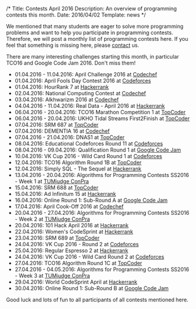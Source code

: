 /*
Title: Contests April 2016
Description: An overview of programming contests this month.
Date: 2016/04/02
Template: news
*/

We mentioned that many students are eager to solve more programming problems and want to help you participate in programming contests. Therefore, we will post a monthly list of programming contests here. If you feel that something is missing here, please [contact](/contact) us.

There are many interesting challenges starting this month, in particular TCO16 and Google Code Jam 2016. Don't miss them!

* 01.04.2016 - 11.04.2016: April Challenge 2016 at [Codechef](https://www.codechef.com)
* 01.04.2016: April Fools Day Contest 2016 at [Codeforces](http://www.codeforces.com)
* 01.04.2016: HourRank 7 at [Hackerrank](https://www.hackerrank.com)
* 02.04.2016: National Computing Contest at [Codechef](https://www.codechef.com)
* 03.04.2016: Alkhwarizm 2016 at [Codechef](https://www.codechef.com)
* 04.04.2016 - 11.04.2016: Real Data - April 2016 at [Hackerrank](https://www.hackerrank.com)
* 06.04.2016 - 20.04.2016: TCO16 Marathon Competition 1 at [TopCoder](https://www.topcoder.com)
* 06.04.2016 - 20.04.2016: UKHO Tidal Streams First2Finish at [TopCoder](https://www.topcoder.com)
* 07.04.2016: SRM 687 at [TopCoder](https://www.topcoder.com)
* 07.04.2016: DEMENTIA 16 at [Codechef](https://www.codechef.com)
* 07.04.2016 - 21.04.2016: DNAS1 at [TopCoder](https://www.topcoder.com)
* 08.04.2016: Educational Codeforces Round 11 at [Codeforces](http://www.codeforces.com)
* 08.04.2016 - 09.04.2016: Qualification Round 1 at [Google Code Jam](https://code.google.com/codejam)
* 10.04.2016: VK Cup 2016 - Wild Card Round 1 at [Codeforces](http://www.codeforces.com)
* 12.04.2016: TCO16 Algorithm Round 1B at [TopCoder](https://www.topcoder.com)
* 12.04.2016: Simply SQL - The Sequel at [Hackerrank](https://www.hackerrank.com)
* 13.04.2016 - 20.04.2016: Algorithms for Programming Contests SS2016 - Week 1 at [TUMjudge ConPra](https://judge.in.tum.de/conpra/)
* 15.04.2016: SRM 688 at [TopCoder](https://www.topcoder.com)
* 15.04.2016: Ad Infinitum 15 at [Hackerrank](https://www.hackerrank.com)
* 16.04.2016: Online Round 1: Sub-Round A at [Google Code Jam](https://code.google.com/codejam)
* 17.04.2016: April Cook-Off 2016 at [Codechef](https://www.codechef.com)
* 20.04.2016 - 27.04.2016: Algorithms for Programming Contests SS2016 - Week 2 at [TUMjudge ConPra](https://judge.in.tum.de/conpra/)
* 20.04.2016: 101 Hack April 2016 at [Hackerrank](https://www.hackerrank.com)
* 22.04.2016: Women's CodeSprint at [Hackerrank](https://www.hackerrank.com)
* 23.04.2016: SRM 689 at [TopCoder](https://www.topcoder.com)
* 24.04.2016: VK Cup 2016 - Round 2 at [Codeforces](http://www.codeforces.com)
* 25.04.2016: Regular Espresso 2 at [Hackerrank](https://www.hackerrank.com)
* 24.04.2016: VK Cup 2016 - Wild Card Round 2 at [Codeforces](http://www.codeforces.com)
* 27.04.2016: TCO16 Algorithm Round 1C at [TopCoder](https://www.topcoder.com)
* 27.04.2016 - 04.05.2016: Algorithms for Programming Contests SS2016 - Week 3 at [TUMjudge ConPra](https://judge.in.tum.de/conpra/)
* 29.04.2016: World CodeSprint April at [Hackerrank](https://www.hackerrank.com)
* 30.04.2016: Online Round 1: Sub-Round B at [Google Code Jam](https://code.google.com/codejam)

Good luck and lots of fun to all participants of all contests mentioned here.

<!--
Sources:
https://judge.in.tum.de/contests
https://www.hackerrank.com/contests
https://www.codechef.com/contests
http://codeforces.com/contests
https://www.topcoder.com/community/events/
https://www.facebook.com/hackercup/
https://code.google.com/codejam/schedule.html
https://hashcode.withgoogle.com/
-->